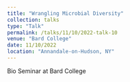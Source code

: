 ```yaml
---
title: "Wrangling Microbial Diversity"
collection: talks
type: "Talk"
permalink: /talks/11/10/2022-talk-10
venue: "Bard College"
date: 11/10/2022
location: "Annandale-on-Hudson, NY"
---
```


Bio Seminar at Bard College
